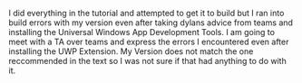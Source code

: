 I did everything in the tutorial and attempted to get it to build but I ran into build errors with my version even after taking dylans advice from teams and installing 
the Universal Windows App Development Tools. I am going to meet with a TA over teams and express the errors I encountered even after installing the UWP Extension. My Version 
does not match the one reccommended in the text so I was not sure if that had anything to do with it.
